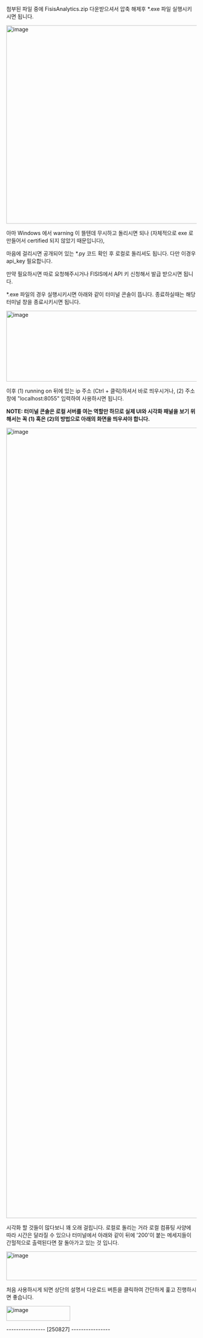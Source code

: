 첨부된 파일 중에 FisisAnalytics.zip 다운받으셔서 압축 해제후 *.exe 파일 실행시키시면 됩니다. 

<img width="1142" height="524" alt="image" src="https://github.com/user-attachments/assets/8f398380-2221-4134-8c64-fcb6305e84e9" />

아마 Windows 에서 warning 이 뜰텐데 무시하고 돌리시면 되나 (자체적으로 exe 로 만들어서 certified 되지 않았기 때문입니다), 

마음에 걸리시면 공개되어 있는 *.py 코드 확인 후 로컬로 돌리셔도 됩니다. 다만 이경우 api_key 필요합니다. 

만약 필요하시면 따로 요청해주시거나 FISIS에서 API 키 신청해서 발급 받으시면 됩니다.

*.exe 파일의 경우 실행시키시면 아래와 같이 터미널 콘솔이 뜹니다. 종료하실때는 해당 터미널 창을 종료시키시면 됩니다.

<img width="1442" height="187" alt="image" src="https://github.com/user-attachments/assets/3ba797a9-035a-4579-bb7c-b65c490561d3" />


이후 
(1) running on 뒤에 있는 ip 주소 (Ctrl + 클릭)하셔서 바로 띄우시거나, 
(2) 주소창에 "localhost:8055" 
입력하여 사용하시면 됩니다. 

**NOTE: 터미널 콘솔은 로컬 서버를 여는 역할만 하므로 실제 UI와 시각화 패널을 보기 위해서는 꼭 (1) 혹은 (2)의 방법으로 아래의 화면을 띄우셔야 합니다.**

<img width="2923" height="2088" alt="image" src="https://github.com/user-attachments/assets/88b73408-a2b3-4777-b732-3f5d8a89c738" />


시각화 할 것들이 많다보니 꽤 오래 걸립니다. 로컬로 돌리는 거라 로컬 컴퓨팅 사양에 따라 시간은 달라질 수 있으나 터미널에서 아래와 같이 뒤에 '200'이 붙는 메세지들이 간헐적으로 출력된다면 잘 돌아가고 있는 것 입니다.

<img width="1417" height="76" alt="image" src="https://github.com/user-attachments/assets/0f17ea7c-1cb0-4427-8bc3-355cc7499a56" />

처음 사용하시게 되면 상단의 설명서 다운로드 버튼을 클릭하여 간단하게 훑고 진행하시면 좋습니다.

<img width="169" height="39" alt="image" src="https://github.com/user-attachments/assets/cb85ee9a-bcf5-4088-adde-728a406cd6bb" />

---------------- [250827] ----------------
